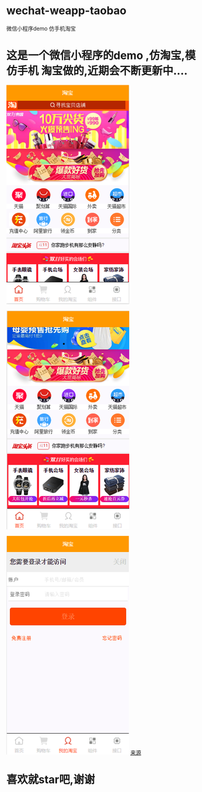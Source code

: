 # wechat-weapp-taobao
微信小程序demo 仿手机淘宝

# 这是一个微信小程序的demo ,仿淘宝,模仿手机 淘宝做的,近期会不断更新中....
![微信小程序-仿淘宝之首页](image/weapp_taobao_home.png) 

![微信小程序-仿淘宝之首页2（最下面部分采用了服务器请求接口）](image/weapp_taobao_2.png) 

![微信小程序-仿淘宝之我的淘宝登录](image/weapp_taobao_mytb.png) 
[来源](https://github.com/ChangQing666/wechat-weapp-taobao) 

# 喜欢就star吧,谢谢 
